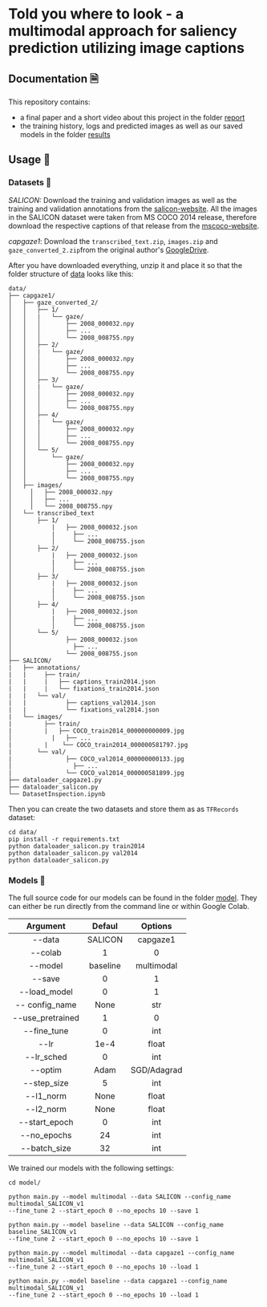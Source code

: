 # Told you where to look - a multimodal approach for saliency prediction utilizing image captions

## Documentation 🗎

This repository contains:

- a final paper and a short video about this project in the folder [report](report)
- the training history, logs and predicted images as well as our saved models in the folder [results](results)

## Usage 🧠

### Datasets 👀

*SALICON:* Download the training and validation images as well as the training and validation annotations from the [salicon-website](http://salicon.net/download/). All the images in the SALICON dataset were taken from MS COCO 2014 release, therefore download the respective captions of that release from the [mscoco-website](https://cocodataset.org/#download).

*capgaze1*: Download the `transcribed_text.zip`, `images.zip` and `gaze_converted_2.zip`from the original author's [GoogleDrive](https://drive.google.com/open?id=1qlOCr8TX6dmAxhlCob79X29riyQ_MRlq).

After you have downloaded everything, unzip it and place it so that the folder structure of [data](data) looks like this:

```
data/
├── capgaze1/
│   ├── gaze_converted_2/
│   │   ├── 1/
│   │   |   └── gaze/
│   │   │       ├── 2008_000032.npy
│   │   │       ├── ...
│   │   │       └── 2008_008755.npy
│   │   ├── 2/
│   │   |   └── gaze/
│   │   │       ├── 2008_000032.npy
│   │   │       ├── ...
│   │   │       └── 2008_008755.npy
│   │   ├── 3/
│   │   |   └── gaze/
│   │   │       ├── 2008_000032.npy
│   │   │       ├── ...
│   │   │       └── 2008_008755.npy
│   │   ├── 4/
│   │   |   └── gaze/
│   │   │       ├── 2008_000032.npy
│   │   │       ├── ...
│   │   │       └── 2008_008755.npy
│   │   └── 5/
│   │       └── gaze/
│   │           ├── 2008_000032.npy
│   │           ├── ...
│   │           └── 2008_008755.npy
│   ├── images/
│	  │	  ├── 2008_000032.npy
│	  │	  ├── ...
│	  │	  └── 2008_008755.npy
│   └── transcribed_text
│       ├── 1/
│		    |   ├── 2008_000032.json
│	 	    |	  ├── ...
│	 	    │	  └── 2008_008755.json
│       ├── 2/
│		    |   ├── 2008_000032.json
│	 	    |	  ├── ...
│	 	    │	  └── 2008_008755.json
│       ├── 3/
│		    |   ├── 2008_000032.json
│	 	    |	  ├── ...
│	 	    │	  └── 2008_008755.json
│       ├── 4/
│		    |   ├── 2008_000032.json
│	 	    |	  ├── ...
│	 	    │	  └── 2008_008755.json
│       └── 5/
│		        ├── 2008_000032.json
│	 	    	  ├── ...
│	 	        └── 2008_008755.json
├── SALICON/
|   ├── annotations/
|   |	  ├── train/
|   |	  |	  ├── captions_train2014.json
|   |	  |	  └── fixations_train2014.json
|   |   └── val/
|   |		    ├── captions_val2014.json
|   |		    └── fixations_val2014.json
|   └── images/
|   	  ├── train/
|   	  |	  ├── COCO_train2014_000000000009.jpg
│	    	| 	├── ...
|   	  |	   └── COCO_train2014_000000581797.jpg
|       └── val/
|   		    ├── COCO_val2014_000000000133.jpg
│	 		      ├── ...
|   		    └── COCO_val2014_000000581899.jpg
├── dataloader_capgaze1.py
├── dataloader_salicon.py
└── DatasetInspection.ipynb
```

Then you can create the two datasets and store them as as `TFRecords` dataset:

```shell
cd data/
pip install -r requirements.txt
python dataloader_salicon.py train2014
python dataloader_salicon.py val2014
python dataloader_salicon.py
```

### Models 🤖

The full source code for our models can be found in the folder [model](model). They can either be run directly from the command line or within Google Colab. 

|     Argument     |  Defaul  |   Options   |
| :--------------: | :------: | :---------: |
|      --data      | SALICON  |  capgaze1   |
|     --colab      |    1     |      0      |
|     --model      | baseline | multimodal  |
|      --save      |    0     |      1      |
|   --load_model   |    0     |      1      |
|  -- config_name  |   None   |     str     |
| --use_pretrained |    1     |      0      |
|   --fine_tune    |    0     |     int     |
|       --lr       |   1e-4   |    float    |
|    --lr_sched    |    0     |     int     |
|     --optim      |   Adam   | SGD/Adagrad |
|   --step_size    |    5     |     int     |
|    --l1_norm     |   None   |    float    |
|    --l2_norm     |   None   |    float    |
|  --start_epoch   |    0     |     int     |
|   --no_epochs    |    24    |     int     |
|   --batch_size   |    32    |     int     |

We trained our models with the following settings:

```shell
cd model/

python main.py --model multimodal --data SALICON --config_name multimodal_SALICON_v1 
--fine_tune 2 --start_epoch 0 --no_epochs 10 --save 1

python main.py --model baseline --data SALICON --config_name baseline_SALICON_v1 
--fine_tune 2 --start_epoch 0 --no_epochs 10 --save 1

python main.py --model multimodal --data capgaze1 --config_name multimodal_SALICON_v1 
--fine_tune 2 --start_epoch 0 --no_epochs 10 --load 1

python main.py --model baseline --data capgaze1 --config_name multimodal_SALICON_v1 
--fine_tune 2 --start_epoch 0 --no_epochs 10 --load 1
```



